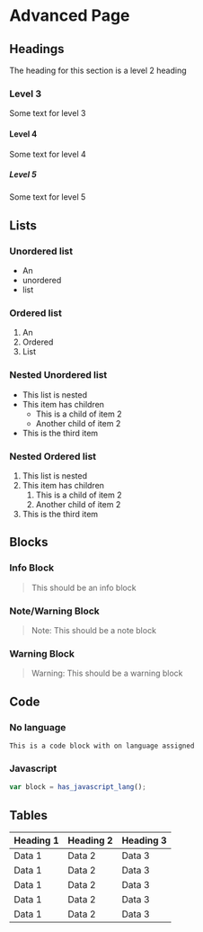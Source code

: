 # Advanced Page

## Headings

The heading for this section is a level 2 heading

### Level 3

Some text for level 3

#### Level 4

Some text for level 4

##### Level 5

Some text for level 5

## Lists

### Unordered list

* An
* unordered
* list

### Ordered list

1. An
2. Ordered
3. List

### Nested Unordered list

* This list is nested
* This item has children
  * This is a child of item 2
  * Another child of item 2
* This is the third item
  
### Nested Ordered list

1. This list is nested
2. This item has children
   1. This is a child of item 2
   2. Another child of item 2
3. This is the third item

## Blocks

### Info Block

> This should be an info block

### Note/Warning Block

> Note: This should be a note block

### Warning Block

> Warning: This should be a warning block

## Code

### No language

```
This is a code block with on language assigned
```

### Javascript

```javascript
var block = has_javascript_lang();
```

## Tables

| Heading 1 | Heading 2 | Heading 3 |
| --------- | --------- | --------- |
| Data 1    | Data 2    | Data 3    |
| Data 1    | Data 2    | Data 3    |
| Data 1    | Data 2    | Data 3    |
| Data 1    | Data 2    | Data 3    |
| Data 1    | Data 2    | Data 3    |
